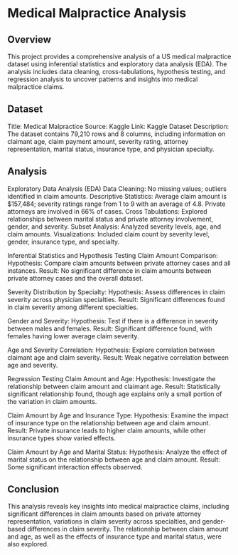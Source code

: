 # Medical Malpractice Analysis

## Overview
This project provides a comprehensive analysis of a US medical malpractice dataset using inferential statistics and exploratory data analysis (EDA). The analysis includes data cleaning, cross-tabulations, hypothesis testing, and regression analysis to uncover patterns and insights into medical malpractice claims.

## Dataset
Title: Medical Malpractice
Source: Kaggle
Link: Kaggle Dataset
Description: The dataset contains 79,210 rows and 8 columns, including information on claimant age, claim payment amount, severity rating, attorney representation, marital status, insurance type, and physician specialty.

## Analysis
Exploratory Data Analysis (EDA)
Data Cleaning: No missing values; outliers identified in claim amounts.
Descriptive Statistics: Average claim amount is $157,484; severity ratings range from 1 to 9 with an average of 4.8. Private attorneys are involved in 66% of cases.
Cross Tabulations: Explored relationships between marital status and private attorney involvement, gender, and severity.
Subset Analysis: Analyzed severity levels, age, and claim amounts.
Visualizations: Included claim count by severity level, gender, insurance type, and specialty.

Inferential Statistics and Hypothesis Testing
Claim Amount Comparison:
Hypothesis: Compare claim amounts between private attorney cases and all instances.
Result: No significant difference in claim amounts between private attorney cases and the overall dataset.

Severity Distribution by Specialty:
Hypothesis: Assess differences in claim severity across physician specialties.
Result: Significant differences found in claim severity among different specialties.

Gender and Severity:
Hypothesis: Test if there is a difference in severity between males and females.
Result: Significant difference found, with females having lower average claim severity.

Age and Severity Correlation:
Hypothesis: Explore correlation between claimant age and claim severity.
Result: Weak negative correlation between age and severity.

Regression Testing
Claim Amount and Age:
Hypothesis: Investigate the relationship between claim amount and claimant age.
Result: Statistically significant relationship found, though age explains only a small portion of the variation in claim amounts.

Claim Amount by Age and Insurance Type:
Hypothesis: Examine the impact of insurance type on the relationship between age and claim amount.
Result: Private insurance leads to higher claim amounts, while other insurance types show varied effects.

Claim Amount by Age and Marital Status:
Hypothesis: Analyze the effect of marital status on the relationship between age and claim amount.
Result: Some significant interaction effects observed.

## Conclusion
This analysis reveals key insights into medical malpractice claims, including significant differences in claim amounts based on private attorney representation, variations in claim severity across specialties, and gender-based differences in claim severity. The relationship between claim amount and age, as well as the effects of insurance type and marital status, were also explored.
